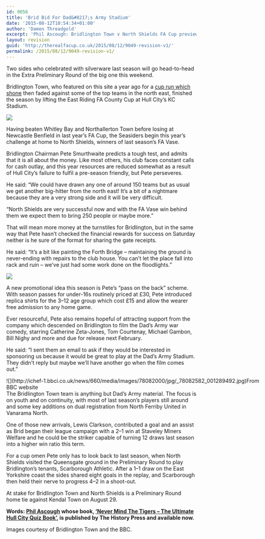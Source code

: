```yaml
---
id: 9056
title: 'Brid Bid For Dad&#8217;s Army Stadium'
date: '2015-08-12T10:54:34+01:00'
author: 'Damon Threadgold'
excerpt: 'Phil Ascough: Bridlington Town v North Shields FA Cup preview, ''Dads Army'' Stadium and a novel season ticket idea.'
layout: revision
guid: 'http://therealfacup.co.uk/2015/08/12/9049-revision-v1/'
permalink: /2015/08/12/9049-revision-v1/
---
```


Two sides who celebrated with silverware last season will go head-to-head in the Extra Preliminary Round of the big one this weekend.

Bridlington Town, who featured on this site a year ago for a [cup run which shone](http://therealfacup.co.uk/2014/09/02/the-thoughts-of-chairman-pete/) then faded against some of the top teams in the north east, finished the season by lifting the East Riding FA County Cup at Hull City’s KC Stadium.

![](https://lh3.googleusercontent.com/-7qX35zQfG-c/VcoJL5YjJcI/AAAAAAAAFKQ/60UIo9BamKs/s720-Ic42/image1.jpg)

Having beaten Whitley Bay and Northallerton Town before losing at Newcastle Benfield in last year’s FA Cup, the Seasiders begin this year’s challenge at home to North Shields, winners of last season’s FA Vase.

Bridlington Chairman Pete Smurthwaite predicts a tough test, and admits that it is all about the money. Like most others, his club faces constant calls for cash outlay, and this year resources are reduced somewhat as a result of Hull City’s failure to fulfil a pre-season friendly, but Pete perseveres.

He said: “We could have drawn any one of around 150 teams but as usual we get another big-hitter from the north east! It’s a bit of a nightmare because they are a very strong side and it will be very difficult.

“North Shields are very successful now and with the FA Vase win behind them we expect them to bring 250 people or maybe more.”

That will mean more money at the turnstiles for Bridlington, but in the same way that Pete hasn’t checked the financial rewards for success on Saturday neither is he sure of the format for sharing the gate receipts.

He said: “It’s a bit like painting the Forth Bridge – maintaining the ground is never-ending with repairs to the club house. You can’t let the place fall into rack and ruin – we’ve just had some work done on the floodlights.”

![](https://lh3.googleusercontent.com/-sLJUcq93dfI/VcoJL8ouO4I/AAAAAAAAFKU/jlLIRwdDyLY/s720-Ic42/image3.jpg)

A new promotional idea this season is Pete’s “pass on the back” scheme. With season passes for under-16s routinely priced at £30, Pete introduced replica shirts for the 3–12 age group which cost £15 and allow the wearer free admission to any home game.

Ever resourceful, Pete also remains hopeful of attracting support from the company which descended on Bridlington to film the Dad’s Army war comedy, starring Catherine Zeta-Jones, Tom Courtenay, Michael Gambon, Bill Nighy and more and due for release next February.

He said: “I sent them an email to ask if they would be interested in sponsoring us because it would be great to play at the Dad’s Army Stadium. They didn’t reply but maybe we’ll have another go when the film comes out.”

<div class="wp-caption alignnone" style="width: 670px">![](http://ichef-1.bbci.co.uk/news/660/media/images/78082000/jpg/_78082582_001289492.jpg)From BBC website

</div>The Bridlington Town team is anything but Dad’s Army material. The focus is on youth and on continuity, with most of last season’s players still around and some key additions on dual registration from North Ferriby United in Vanarama North.

One of those new arrivals, Lewis Clarkson, contributed a goal and an assist as Brid began their league campaign with a 2–1 win at Staveley Miners Welfare and he could be the striker capable of turning 12 draws last season into a higher win ratio this term.

For a cup omen Pete only has to look back to last season, when North Shields visited the Queensgate ground in the Preliminary Round to play Bridlington’s tenants, Scarborough Athletic. After a 1–1 draw on the East Yorkshire coast the sides shared eight goals in the replay, and Scarborough then held their nerve to progress 4–2 in a shoot-out.

At stake for Bridlington Town and North Shields is a Preliminary Round home tie against Kendal Town on August 29.

**Words: [Phil Ascough](https://twitter.com/audaciouschip) whose book, [‘Never Mind The Tigers – The Ultimate Hull City Quiz Book’](http://www.amazon.co.uk/Never-Mind-Tigers-Ultimate-Hull/dp/0752497642), is published by The History Press and available now.**

Images courtesy of Bridlington Town and the BBC.